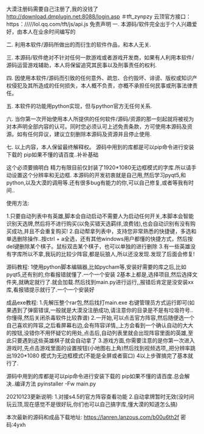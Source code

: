 大漠注册码需要自己注册了,我的没钱了
http://download.dmplugin.net:8088/login.asp
＃tft_zynpzy
云顶官方接口：https：/////lol.qq.com/tft/js/api.js
免责声明
一. 本源码/软件完全出于个人兴趣爱好，由本人在业余时间编写的

二. 利用本软件/源码所做出的而衍生的软件作品，和本人无关.

三. 本源码/软件绝对不针对任何一款游戏或者游戏开发商，如果有人利用本软件/源码运营游戏辅助，本人将保留追究其民事以及刑事责任的权利.

四. 因使用本软件/源码而引致的任何意外、疏忽、合约毁坏、诽谤、版权或知识产权侵犯及其所造成的任何损失，本人概不负责，亦概不承担任何民事或刑事法律责任。

五. 本软件的功能用python实现，但与python官方无任何关系.

六. 当你第一次开始使用本人所提供的任何软件/源码/资源的那一刻起就将被视为对本声明全部内容的认可。同时您必须认可上述免责条款，方可使用本源码及资源。如有任何异议，建议立刻删除本源码及资源并且停止使用.

七. 以上内容，本人保留最终解释权。
源码中用到的库都是可以pip命令进行安装下载的 pip如果不懂的请百度..补补基础

这个必须要搞明白
精力有限目前仅封装了1920*1080无边框模式的字库.所以请手动设置这个分辨率和无边框.
本源码的开发初衷就是自己用,然后学习pyqt5,和python,以及大漠的调用等.还有很多bug有能力的你,可以自己修复,或者等我有时间..

使用方法:

1.只要自动列表中有英雄,脚本会自动启动不需要人为启动任何开关,本脚本会智能识别天选牌,然后将不进行购买(以免买错天选羁绊,浪费钱),也会自动识别有没有购买成功,并且不会重复购买!
2.自动帮拿列表中，支持您非常熟悉的快捷键，多选和单选删除操作..按ctrl + a全选，还有其他windows用户都懂的快捷方式，然后按del键删除某个棋子。鼠标双击某个棋子，也可以单独的进行删除
3.有一些英雄没有字库所以不拿,我玩的比较少阵容,都是玩狼人,所以还没发现.发现了后面会修复!

源码教程:
1使用python脚本编辑器,比如pycham等,安装好需要的库之后,比如pyqt5,还有别的,你看报错就懂了.一个一个安装
2基本上都是,选择项目,然后选择文件夹,就确定就行了.就会加载.然后找到main.py进行运行,,报错后肯定是没安装xx库,看报错提示就行了.一个一个安装好

成品exe教程:
1.先解压整个rar包,然后找打main.exe 右键管理员方式运行即可(如果遇到了弹窗错误,一般就是大漠没注册成功,请注意你的目录是不是有垃圾符号..你懂得,然后关闭杀毒软件比较靠谱)
2.一开始,可以点击官方阵容,然后随便选一个自己喜欢的阵容,之后看屏幕右边,会有阵容详情,,上方会看到一个确认自动的大大的按钮,没错你不用怀疑它的用处,点击后,自动列表里就会出现阵容里面的英雄,至此只要遇到这些英雄棋子就会自动拿了
3.游戏方面,你需要注意的是你第一次进入游戏时,先点击游戏里面的设置按钮(小地图右上角)然后找到视频选项,,把分辨率跳出1920*1080 模式为无边框模式(不能是全屏或者窗口)
4以上步骤搞完了基本就行了.

源码中用到的库都是可以pip命令进行安装下载的 pip如果不懂的请百度.总会解决..编译方法  pyinstaller -Fw main.py

20210123更新说明:
1.对接s4.5的官方阵容查看功能
2.自动拿牌暂时无效(没时间玩云顶,现在感觉不是很好玩,你们也可以自己搞字库,懂大漠的知道怎么搞)

本次最新的源码和成品下载地址:
https://lanren.lanzous.com/b00u6th2f
密码:4yxh
